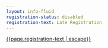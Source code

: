 ```yaml
---
layout: info-fluid
registration-status: disabled
registration-text: Late Registration
---
```

  <a class="btn hero-btn-register {{ page.registration.status }}" href="{{site.links.register}}">{{page.registration-text | escape}}</a>

